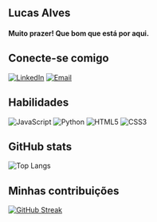 ## Lucas Alves
 #### Muito prazer! Que bom que está por aqui.

## Conecte-se comigo
[![LinkedIn](https://img.shields.io/badge/LinkedIn-fff?style=for-the-badge&logo=linkedin&logoColor=0E76A8)](https://www.linkedin.com/in/lucas-alves-789808272/)
[![Email](https://img.shields.io/badge/email-fff?style=for-the-badge&logo=Email&logoColor=0E76A8)](Lucasasdev@gmail.com)

## Habilidades
![JavaScript](https://img.shields.io/badge/JavaScript-000?style=for-the-badge&logo=javascript) ![Python](https://img.shields.io/badge/Python-000?style=for-the-badge&logo=python)
![HTML5](https://img.shields.io/badge/HTML5-000?style=for-the-badge&logo=html5)
![CSS3](https://img.shields.io/badge/CSS3-000?style=for-the-badge&logo=css3&logoColor=264CE4)

## GitHub stats
![Top Langs](https://github-readme-stats-git-masterrstaa-rickstaa.vercel.app/api/top-langs/?username=lucasasdev&layout=compact&bg_color=000&border_color=30A3DC&title_color=fff&text_color=FFF)


## Minhas contribuições
[![GitHub Streak](https://streak-stats.demolab.com/?user=Lucasasdev&theme=darkness&background=fff&border=30A3DC&dates=707070)](https://git.io/streak-stats)
